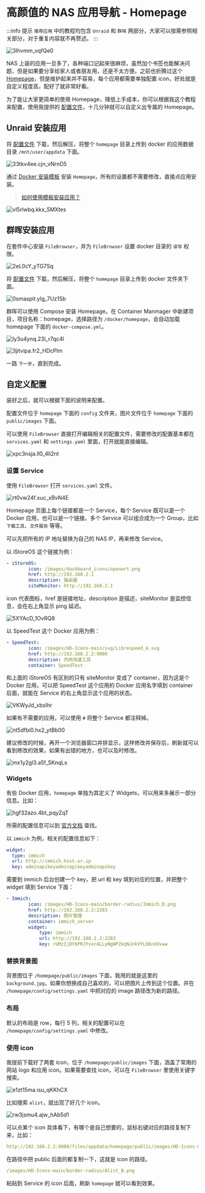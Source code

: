 # 高颜值的 NAS 应用导航 - Homepage

:::info 提示
`推荐应用` 中的教程均包含 `Unraid` 和 `群晖` 两部分，大家可以按需参照相关部分，对于重复内容就不再赘述。
:::

![3Ihvmm_vqfQe0](https://slark-blog.s3.bitiful.net/3Ihvmm_vqfQe0.png)

NAS 上装的应用一旦多了，各种端口记起来很麻烦，虽然加个书签也能解决问题，但是如果要分享给家人或者朋友用，还是不太方便。之前也折腾过这个 [Homepage](https://github.com/gethomepage/homepage)，但是维护起来并不容易，每个应用都需要单独配置 icon，好处就是自定义程度高，配好了就非常好看。

为了能让大家更简单的使用 Homepage，降低上手成本，你可以根据我这个教程来配置，使用我提供的 [配置文件](https://www.123pan.com/s/1JKMjv-zIxo.html)，十几分钟就可以自定义出专属的 Homepage。

## Unraid 安装应用

将 [配置文件](https://www.123pan.com/s/1JKMjv-zIxo.html) 下载，然后解压，将整个 `homepage` 目录上传到 docker 的应用数据目录 `/mnt/user/appdata` 下面。

![33tkv4ee.cjn_vNrnD5](https://slark-blog.s3.bitiful.net/33tkv4ee.cjn_vNrnD5.png)

通过 [Docker 安装模板](https://files.mynas.chat/share/BXbuuhLC) 安装 `Homepage`，所有的设置都不需要修改，直接点应用安装。

> [如何使用模板安装应用？](/unraid/unraid_docker_template.md)

![vl5rlwbq.kkx_5MXtes](https://slark-blog.s3.bitiful.net/vl5rlwbq.kkx_5MXtes.png)

## 群晖安装应用

在套件中心安装 `FileBrowser`，并为 `FileBrowser` 设置 docker 目录的 `读写` 权限。

![2eL0cY_yTG7Sq](https://slark-blog.s3.bitiful.net/2eL0cY_yTG7Sq.png)

将 [配置文件](https://www.123pan.com/s/1JKMjv-zIxo.html) 下载，然后解压，将整个 `homepage` 目录上传到 docker 文件夹下面。

![0smaspit.ylg_7Uz1Sb](https://slark-blog.s3.bitiful.net/0smaspit.ylg_7Uz1Sb.png)

群晖可以使用 Compose 安装 Homepage。在 Container Manmager 中新建项目，项目名称：homepage，选择路径为 `/docker/homepage`，会自动加载 homepage 下面的 `docker-compose.yml`。

![ly3u4ynq.23l_r7qc4l](https://slark-blog.s3.bitiful.net/ly3u4ynq.23l_r7qc4l.png)

![3jitvipa.fr2_HDcPlm](https://slark-blog.s3.bitiful.net/3jitvipa.fr2_HDcPlm.png)

一路 `下一步`，直到完成。

## 自定义配置

装好之后，就可以根据下面的说明来配置。

配置文件位于 `homepage` 下面的 `config` 文件夹，图片文件位于 `homepage` 下面的 `public/images` 下面。

可以使用 `FileBrowser` 直接打开编辑相关的配置文件，需要修改的配置基本都在 `services.yaml` 和 `settings.yaml` 里面，打开就能直接编辑。

![xpc3nsja.ll0_4li2nt](https://slark-blog.s3.bitiful.net/xpc3nsja.ll0_4li2nt.png)

### 设置 Service

使用 `FileBrowser` 打开 `services.yaml` 文件。

![rt0vw24f.xuc_xBvN4E](https://slark-blog.s3.bitiful.net/rt0vw24f.xuc_xBvN4E.png)

Homepage 页面上每个链接都是一个 Service，每个 Service 既可以是一个 Docker 应用，也可以是一个链接。多个 Service 可以组合成为一个 Group，比如 `下载工具`、`文件服务` 等等。

可以先把所有的 IP 地址替换为自己的 NAS IP，再来修改 Service。

以 iStoreOS 这个链接为例：

```yml
- iStoreOS:
        icon: /images/dashboard_icons/openwrt.png
        href: http://192.168.2.1
        description: 路由器
        siteMonitor: http://192.168.2.1
```

icon 代表图标，href 是链接地址，description 是描述，siteMonitor 是监控信息，会在右上角显示 ping 延迟。

![5XYAcD_1OvRQ8](https://slark-blog.s3.bitiful.net/5XYAcD_1OvRQ8.png)

以 SpeedTest 这个 Docker 应用为例：

```yml
- SpeedTest:
        icon: /images/HD-Icons-main/svg/Librespeed_A.svg
        href: http://192.168.2.2:9000
        description: 内网测速工具
        container: SpeedTest
```

和上面的 iStoreOS 有区别的只有 siteMonitor 变成了 container，因为这是个 Docker 应用，可以把 SpeedTest 这个应用的 Docker 应用名字填到 container 后面，就能在 Service 的右上角显示这个应用的状态。

![VKWyJd_xbsIhr](https://slark-blog.s3.bitiful.net/VKWyJd_xbsIhr.png)

如果有不需要的应用，可以使用 `#` 将整个 Service 都注释掉。

![nt5dfbi0.hx2_ytBb00](https://slark-blog.s3.bitiful.net/nt5dfbi0.hx2_ytBb00.png)

建议修改的时候，再开一个浏览器窗口并排显示，这样修改并保存后，刷新就可以看到修改的效果，如果有出错的地方，也可以及时修改。

![mx1y2gl3.a5f_5KnqLs](https://slark-blog.s3.bitiful.net/mx1y2gl3.a5f_5KnqLs.png)

### Widgets

有些 Docker 应用，`homepage` 单独为其定义了 Widgets，可以用来多展示一部分信息。比如：

![hgf32azo.4bt_pqyZqT](https://slark-blog.s3.bitiful.net/hgf32azo.4bt_pqyZqT.png)

所需的配置信息可以到 [官方文档](https://gethomepage.dev/latest/widgets/) 查找。

以 `immich` 为例，相关的配置信息如下：

```yml
widget:
  type: immich
  url: http://immich.host.or.ip
  key: adminapikeyadminapikeyadminapikey
```

需要到 immich 后台创建一个 key，把 url 和 key 填到对应的位置，并把整个 widget 填到 Service 下面：

```yml
- Immich:
        icon: /images/HD-Icons-main/border-radius/Immich_D.png
        href: http://192.168.2.2:2283
        description: 照片管理
        container: immich_server
        widget:
            type: immich
            url: http://192.168.2.2:2283
            key: rUMzIjDYbPRJYvxc4LLyNgWP2kqNJnkVYLO6ndXvww
```

### 替换背景图

背景图位于 `/homepage/public/images` 下面，我用的就是这里的 `background.jpg`，如果你想换成自己喜欢的，可以把图片上传到这个位置。并在 `/homepage/config/settings.yaml` 中把对应的 image 路径改为新的路径。

### 布局

默认的布局是 row，每行 5 列，相关的配置可以在 `/homepage/config/settings.yaml` 中修改。

### 使用 icon

我提前下载好了两套 icon，位于 `/homepage/public/images` 下面，涵盖了常用的网站 logo 和应用 icon。如果需要查找 icon，可以在 `FileBrowser` 里使用关键字搜索。

![e1zt15ma.isu_qKKhCX](https://slark-blog.s3.bitiful.net/e1zt15ma.isu_qKKhCX.png)

比如搜索 `alist`，就出现了好几个 icon。

![rw3jsmu4.ajw_hAb5d1](https://slark-blog.s3.bitiful.net/rw3jsmu4.ajw_hAb5d1.png)

可以点某个 icon 具体看下，有哪个是自己想要的，鼠标右键对应的路径复制下来，比如：

```yml
http://192.168.2.2:8000/files/appdata/homepage/public/images/HD-Icons-main/border-radius/Alist_B.png
```

在路径中把 public 后面的都复制一下，这就是 icon 的路径。

```yml
/images/HD-Icons-main/border-radius/Alist_B.png
```

粘贴到 Service 的 icon 后面，刷新 `homepage` 就可以看到效果。